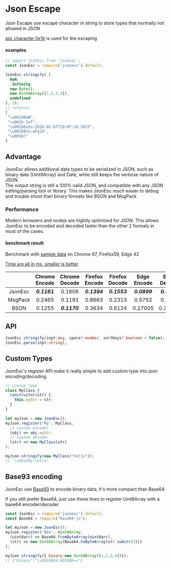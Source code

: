 # Json Escape
Json Escape use escape character in string to store types that normally not allowed in JSON

[asc character 0x1b](https://en.wikipedia.org/wiki/Escape_character#ASCII_escape_character) is used for the escaping

#### examples

```javascript
// import JsonEsc from 'jsonesc';
const JsonEsc = require('jsonesc').default;

JsonEsc.stringify( [
  NaN,
  -Infinity,
  new Date(),
  new Uint8Array([1,2,3,4]),
  undefined
], 1);
// returns:
[
 "\u001bNaN",
 "\u001b-Inf",
 "\u001bDate:2018-02-07T19:07:18.207Z",
 "\u001bBin:wFg{A",
 "\u001b?"
]
```

## Advantage

JsonEsc allows additional data types to be serialized in JSON, such as binary date (Uint8Array) and Date, while still keeps the verbose nature of JSON.<br>
The output string is still a 100% valid JSON, and compatible with any JSON editing/parsing tool or library. This makes JsonEsc much easier to debug and trouble shoot than binary formats like BSON and MsgPack

### Performance

Modern browsers and nodejs are hightly optimized for JSON. This allows JsonEsc to be encoded and decoded faster than the other 2 formats in most of the cases.

#### benchmark result
Benchmark with [sample data](https://github.com/ticlo/jsonesc/blob/master/benchmark/sample-data.js) on Chrome 67, Firefox59, Edge 42 

[Time are all in ms, smaller is better](https://github.com/ticlo/jsonesc/blob/master/benchmark/benchmark.js)

||Chrome<br>Encode|Chrome<br>Decode|Firefox<br>Encode|Firefox<br>Decode|Edge<br>Encode|Edge<br>Decode|
|:----:|:----:|:----:|:----:|:----:|:----:|:----:|
|JsonEsc|***0.1161***|0.1606|***0.1394***|***0.1553***|***0.0899***|***0.0753***|
|MsgPack|0.2465|0.1191|0.8663|0.2313|0.5752|0.2653|
|BSON|0.1255|***0.1170***|0.3634|0.6124|0.27005|0.37705|

## API

```typescript
JsonEsc.stringify(inpt:any, space?:number, sortKeys?:boolean = false);
JsonEsc.parse(inpt:string);
```

## Custom Types

JsonEsc's register API make it really simple to add custom type into json encoding/decoding

```javascript
// custom type
class MyClass {
  constructor(str) {
    this.myStr = str;
  }
}

let myJson = new JsonEsc();
myJson.register('My', MyClass,
  // custom encoder
  (obj) => obj.myStr,
  // custom decoder
  (str) => new MyClass(str)
);

myJson.stringify(new MyClass("hello"));
// "\u001bMy:hello"
```

## Base93 encoding

JsonEsc use [Base93](https://github.com/ticlo/jsonesc/tree/master/base93) to encode binary data, it's more compact than Base64.

If you still prefer Base64, just use these lines to register Uint8Array with a base64 encoder/decoder

```javascript
const JsonEsc = require('jsonesc').default;
const Base64 = require("base64-js");

let myJson = new JsonEsc();
myJson.register('B64', Uint8Array,
  (uint8arr) => Base64.fromByteArray(uint8arr),
  (str) => new Uint8Array(Base64.toByteArray(str.substr(5)))
);

myJson.stringify({ binary:new Uint8Array([1,2,3,4])});
// {"binary":"\u001bB64:AQIDBA=="}
```
